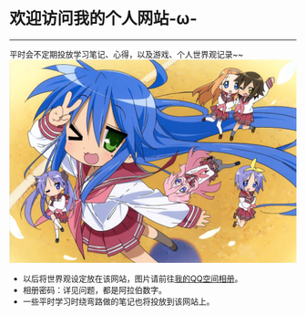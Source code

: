 # 欢迎访问我的个人网站-ω-

---

平时会不定期投放学习笔记、心得，以及游戏、个人世界观记录~~
![泉此方镇楼](photos/1Z9130001133131-0-lp.jpg)

- 以后将世界观设定放在该网站，图片请前往[我的QQ空间相册](https://user.qzone.qq.com/1104625066)。
- 相册密码：详见问题，都是阿拉伯数字。
- 一些平时学习时绕弯路做的笔记也将投放到该网站上。